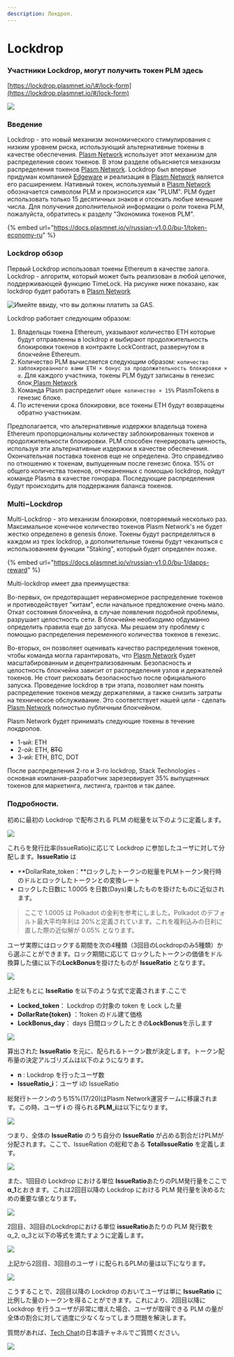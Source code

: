 ```yaml
---
description: Локдроп.
---
```


# Lockdrop

### Участники Lockdrop, могут получить токен PLM здесь 

[https://lockdrop.plasmnet.io/\#/lock-form](https://lockdrop.plasmnet.io/#/lock-form)

![](../.gitbook/assets/image%20%281%29.png)

### Введение

Lockdrop - это новый механизм экономического стимулирования с низким уровнем риска, использующий альтернативные токены в качестве обеспечения. [Plasm Network](https://www.plasmnet.io/) использует этот механизм для распределения своих токенов. В этом разделе объясняется механизм распределения токенов [Plasm Network](https://www.plasmnet.io/). Lockdrop был впервые придуман компанией [Edgeware](https://edgewa.re/) и реализация в [Plasm Network](https://www.plasmnet.io/) является его расширением. Нативный токен, используемый в [Plasm Network](https://www.plasmnet.io/) обозначается символом PLM и произносится как "PLUM". PLM будет использовать только 15 десятичных знаков и отсекать любые меньшие числа. Для получения дополнительной информации о роли токена PLM, пожалуйста, обратитесь к разделу "Экономика токенов PLM".

{% embed url="https://docs.plasmnet.io/v/russian-v1.0.0/bu-1/token-economy-ru" %}

### Lockdrop обзор

Первый Lockdrop использовал токены Ethereum в качестве залога. Lockdrop - алгоритм, который может быть реализован в любой цепочке, поддерживающей функцию TimeLock. На рисунке ниже показано, как lockdrop будет работать в [Plasm Network](https://www.plasmnet.io/)

![&#x418;&#x43C;&#x435;&#x439;&#x442;&#x435; &#x432;&#x432;&#x438;&#x434;&#x443;, &#x447;&#x442;&#x43E; &#x432;&#x44B; &#x434;&#x43E;&#x43B;&#x436;&#x43D;&#x44B; &#x43F;&#x43B;&#x430;&#x442;&#x438;&#x442;&#x44C; &#x437;&#x430; GAS.](../.gitbook/assets/image%20%282%29.png)

Lockdrop работает следующим образом:

1. Владельцы токена Ethereum, указывают количество ETH которые будут отправленны в lockdrop и выбирают продолжительность блокировки токенов в контракте LockContract, развернутом в блокчейне Ethereum.
2. Количество PLM вычисляется следующим образом: `количество заблокированного вами ETH × бонус за продолжительность блокировки × α`. Для каждого участника, токены PLM будут записаны в генезис блок[ Plasm Network](https://www.plasmnet.io/)
3. Команда Plasm распределит `общее количество × 15%` PlasmTokens в генезис блоке.
4. По истечении срока блокировки, все токены ETH будут возвращены обратно участникам.

Предполагается, что альтернативные издержки владельца токена Ethereum пропорциональны количеству заблокированных токенов и продолжительности блокировки. PLM способен генерировать ценность, используя эти альтернативные издержки в качестве обеспечения. Окончательная поставка токенов еще не определена. Это справедливо по отношению к токенам, выпущенным после генезис блока. 15% от общего количества токенов, отчеканенных с помощью lockdrop, пойдут команде Plasma в качестве гонорара. Последующие распределения будут происходить для поддержания баланса токенов.

### Multi−Lockdrop

Multi-Lockdrop - это механизм блокировки, повторяемый несколько раз. Максимальное конечное количество токенов Plasm Network's не будет жестко определено в genesis блоке. Токены будут распределяться в каждом из трех lockdrop, а дополнительные токены будут чеканиться с использованием функции "Staking", который будет определен позже.

{% embed url="https://docs.plasmnet.io/v/russian-v1.0.0/bu-1/dapps-reward" %}

Multi-lockdrop имеет два преимущества:

Во-первых, он предотвращает неравномерное распределение токенов и противодействует "китам", если начальное предложение очень мало. Откат состояния блокчейна, в случае появления подобной проблемы, разрушает целостность сети. В блокчейне необходимо обдуманно определить правила еще до запуска. Мы решаем эту проблему с помощью распределения переменного количества токенов в генезис.

Во-вторых, он позволяет оценивать качество распределения токенов, чтобы команда могла гарантировать, что [Plasm Network](https://www.plasmnet.io/) будет масштабированным и децентрализованным. Безопасность и целостность блокчейна зависит от распределения узлов и держателей токенов. Не стоит рисковать безопасностью после официального запуска. Проведение lockdrop в три этапа, позволяет нам понять распределение токенов между держателями, а также снизить затраты на техническое обслуживание. Это соответствует нашей цели - сделать [Plasm Network](https://www.plasmnet.io/) полностью публичным блокчейном.

Plasm Network будет принимать следующие токены в течение локдропов.

* 1-ый: ETH
* 2-ой: ETH, ~~BTC~~
* 3-ий: ETH, BTC, DOT

После распределения 2-го и 3-го lockdrop, Stack Technologies - основная компания-разработчик зарезервирует 35% выпущенных токенов для маркетинга, листинга, грантов и так далее.

### **Подробности.**

初めに最初の Lockdrop で配布される PLM の総量を以下のように定義します。

![](../.gitbook/assets/sukurnshotto-2020-05-29-162825png.png)

これらを発行比率\(IssueRatio\)に応じて Lockdrop に参加したユーザに対して分配します。**IssueRatio** は

* **DollarRate\_token：**ロックしたトークンの総量をPLMトークン発行時のドルとロックしたトークンとの変換レート
* ロックした日数に 1.0005 を日数\(Days\)乗したものを掛けたものに近似されます。

> ここで 1.0005 は Polkadot の金利を参考にしました。Polkadot のデフォルト最大平均年利は 20%と定義されています。これを複利込みの日利に直した際の近似解が 0.05% となります。

ユーザ実際にはロックする期間を次の4種類（3回目のLockdropのみ5種類）から選ぶことができます。ロック期間に応じて ロックしたトークンの価値をドル換算した値に以下の**LockBonus**を掛けたものが **IssueRatio** となります。

![](../.gitbook/assets/sukurnshotto-2020-05-29-163405png.png)

上記をもとに **IsseRatio** を以下のような式で定義されます.ここで

* **Locked\_token**： Lockdrop の対象の token を Lock した量
* **DollarRate{token}** ：1token のドル建て価格
* **LockBonus\_day**： days 日間ロックしたときの**LockBonus**を示します

![](../.gitbook/assets/sukurnshotto-2020-05-29-163659png.png)

算出された **IssueRatio** を元に、配られるトークン数が決定します。トークン配布量の決定アルゴリズムは以下のようになります。

* **n** : Lockdrop を行ったユーザ数
* **IssueRatio\_i**：ユーザ iの IssueRatio

総発行トークンのうち15%\(17/20\)はPlasm Network運営チームに移譲されます。この時、ユーザ **i** の 得られる**PLM\_i**は以下になります。

![](../.gitbook/assets/sukurnshotto-2020-05-29-163929png.png)

つまり、全体の **IssueRatio** のうち自分の **IssueRatio** が占める割合だけPLMが分配されます。ここで、IssueRation の総和である **TotalIssueRatio** を定義します。

![](../.gitbook/assets/sukurnshotto-2020-05-29-164050png.png)

また、1回目の Lockdrop における単位 **IssueRatio**あたりのPLM発行量をここで **α\_1**とおきます。これは2回目以降の Lockdrop における PLM 発行量を決めるための重要な値となります。

![](../.gitbook/assets/sukurnshotto-2020-05-29-164144png.png)

2回目、3回目のLockdropにおける単位 **issueRatio**あたりの PLM 発行数を α\_2, α\_3と以下の等式を満たすように定義します。

![](../.gitbook/assets/sukurnshotto-2020-05-29-164258png.png)

上記から2回目、3回目のユーザ i に配られるPLMの量は以下になります。

![](../.gitbook/assets/sukurnshotto-2020-05-29-164335png.png)

こうすることで、2回目以降の Lockdrop のおいてユーザは単に **IssueRatio** に比例した量のトークンを得ることができます。これにより、2回目以降に Lockdrop を行うユーザが非常に増えた場合、ユーザが取得できる PLM の量が全体の割合に対して過度に少なくなってしまう問題を解決します。

質問があれば、[Tech Chat](https://discord.gg/Cyjnrxv)の日本語チャネルでご質問ください。

![](../.gitbook/assets/image.png)

